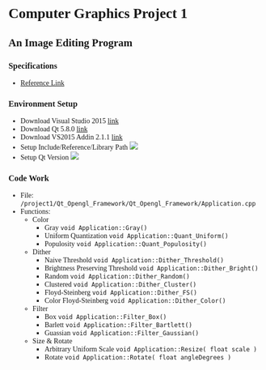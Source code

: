<font face='times'>

# Computer Graphics Project 1
## An Image Editing Program
### Specifications
* [Reference Link](http://dgmm.csie.ntust.edu.tw/?ac1=courprojdetail_CG2012F_3&id=5880706e6e9fe&sid=5880711e91d54)
### Environment Setup
* Download Visual Studio 2015 [link](https://msdn.microsoft.com/zh-tw/library/dd831853.aspx)
* Download Qt 5.8.0 [link](https://download.qt.io/archive/qt/5.8/5.8.0/qt-opensource-windows-x86-msvc2015_64-5.8.0.exe.mirrorlist)
* Download VS2015 Addin 2.1.1 [link](https://download.qt.io/archive/vsaddin/qt-vs-tools-msvc2015-2.1.1.vsix.mirrorlist)
* Setup Include/Reference/Library Path
  ![](https://i.imgur.com/djTHnbj.png)
* Setup Qt Version
  ![](https://i.imgur.com/veloYoq.png)
### Code Work
* File: `/project1/Qt_Opengl_Framework/Qt_Opengl_Framework/Application.cpp`
* Functions:
    * Color
        * Gray `void Application::Gray()`
        * Uniform Quantization `void Application::Quant_Uniform()`
        * Populosity `void Application::Quant_Populosity()`
    * Dither
        * Naive Threshold `void Application::Dither_Threshold()`
        * Brightness Preserving Threshold `void Application::Dither_Bright()`
        * Random `void Application::Dither_Random()`
        * Clustered `void Application::Dither_Cluster()`
        * Floyd-Steinberg `void Application::Dither_FS()`
        * Color Floyd-Steinberg `void Application::Dither_Color()`
    * Filter
        * Box `void Application::Filter_Box()`
        * Barlett `void Application::Filter_Bartlett()`
        * Guassian `void Application::Filter_Gaussian()`
    * Size & Rotate
        * Arbitrary Uniform Scale `void Application::Resize( float scale )`
        * Rotate `void Application::Rotate( float angleDegrees )`
